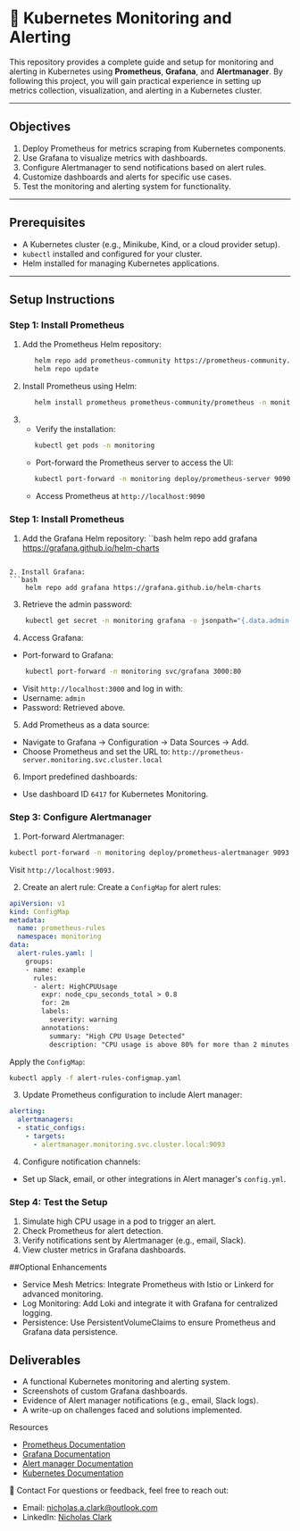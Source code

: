 # 🔔 Kubernetes Monitoring and Alerting

This repository provides a complete guide and setup for monitoring and alerting in Kubernetes using **Prometheus**, **Grafana**, and **Alertmanager**. By following this project, you will gain practical experience in setting up metrics collection, visualization, and alerting in a Kubernetes cluster.

---

## **Objectives**

1. Deploy Prometheus for metrics scraping from Kubernetes components.
2. Use Grafana to visualize metrics with dashboards.
3. Configure Alertmanager to send notifications based on alert rules.
4. Customize dashboards and alerts for specific use cases.
5. Test the monitoring and alerting system for functionality.

---

## **Prerequisites**

- A Kubernetes cluster (e.g., Minikube, Kind, or a cloud provider setup).
- `kubectl` installed and configured for your cluster.
- Helm installed for managing Kubernetes applications.

---

## **Setup Instructions**

### **Step 1: Install Prometheus**

1. Add the Prometheus Helm repository:
   ```bash
      helm repo add prometheus-community https://prometheus-community.github.io/helm-charts
      helm repo update
   ```
2.  Install Prometheus using Helm:
    ```bash
       helm install prometheus prometheus-community/prometheus -n monitoring --create-namespace
    ```
3.  * Verify the installation:
    ```bash
       kubectl get pods -n monitoring
    ```
    * Port-forward the Prometheus server to access the UI:
    ```bash
       kubectl port-forward -n monitoring deploy/prometheus-server 9090
    ```
    * Access Prometheus at `http://localhost:9090`

### **Step 1: Install Prometheus**

1. Add the Grafana Helm repository:
``bash
    helm repo add grafana https://grafana.github.io/helm-charts
```

2. Install Grafana:
```bash
    helm repo add grafana https://grafana.github.io/helm-charts
```

3. Retrieve the admin password:
```bash
    kubectl get secret -n monitoring grafana -o jsonpath="{.data.admin-password}" | base64 --decode
```
4. Access Grafana:
* Port-forward to Grafana:
```bash
    kubectl port-forward -n monitoring svc/grafana 3000:80
```
* Visit `http://localhost:3000` and log in with:
* Username: `admin`
* Password: Retrieved above.

5. Add Prometheus as a data source:
* Navigate to Grafana -> Configuration -> Data Sources -> Add.
* Choose Prometheus and set the URL to:
` http://prometheus-server.monitoring.svc.cluster.local `

6. Import predefined dashboards:
* Use dashboard ID `6417` for Kubernetes Monitoring.

### **Step 3: Configure Alertmanager**

1.  Port-forward Alertmanager:
```bash
kubectl port-forward -n monitoring deploy/prometheus-alertmanager 9093
```
Visit `http://localhost:9093.`

2.  Create an alert rule: Create a `ConfigMap` for alert rules:

```yaml
apiVersion: v1
kind: ConfigMap
metadata:
  name: prometheus-rules
  namespace: monitoring
data:
  alert-rules.yaml: |
    groups:
    - name: example
      rules:
      - alert: HighCPUUsage
        expr: node_cpu_seconds_total > 0.8
        for: 2m
        labels:
          severity: warning
        annotations:
          summary: "High CPU Usage Detected"
          description: "CPU usage is above 80% for more than 2 minutes."
```

Apply the `ConfigMap`:

```bash
kubectl apply -f alert-rules-configmap.yaml
```

3. Update Prometheus configuration to include Alert manager:

```yaml
alerting:
  alertmanagers:
  - static_configs:
    - targets:
      - alertmanager.monitoring.svc.cluster.local:9093
```

4. Configure notification channels:
* Set up Slack, email, or other integrations in Alert manager's `config.yml`.

### **Step 4: Test the Setup** 

1. Simulate high CPU usage in a pod to trigger an alert.
2. Check Prometheus for alert detection.
3. Verify notifications sent by Alertmanager (e.g., email, Slack).
4. View cluster metrics in Grafana dashboards.

##Optional Enhancements
* Service Mesh Metrics: Integrate Prometheus with Istio or Linkerd for advanced monitoring.
* Log Monitoring: Add Loki and integrate it with Grafana for centralized logging.
* Persistence: Use PersistentVolumeClaims to ensure Prometheus and Grafana data persistence.

## Deliverables
* A functional Kubernetes monitoring and alerting system.
* Screenshots of custom Grafana dashboards.
* Evidence of Alert manager notifications (e.g., email, Slack logs).
* A write-up on challenges faced and solutions implemented.

Resources
* [Prometheus Documentation](https://prometheus.io/docs/introduction/overview/)
* [Grafana Documentation](https://grafana.com/docs/)
* [Alert manager Documentation](https://prometheus.io/docs/alerting/latest/alertmanager/)
* [Kubernetes Documentation](https://kubernetes.io/docs/home/)

📧 Contact
For questions or feedback, feel free to reach out:

* Email: nicholas.a.clark@outlook.com
* LinkedIn: [Nicholas Clark](https://www.linkedin.com/in/nicholas-a-clark/)